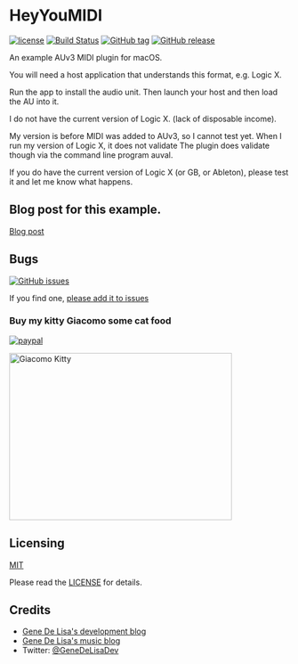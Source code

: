 # HeyYouMIDI


[![license](https://img.shields.io/github/license/mashape/apistatus.svg)](https://en.wikipedia.org/wiki/MIT_License)
[![Build Status](https://travis-ci.org/genedelisa/TableBinding.svg)](https://travis-ci.org/genedelisa/HeyYouMIDI)
[![GitHub tag](https://img.shields.io/github/tag/genedelisa/tablebinding.svg)](https://github.com/genedelisa/HeyYouMIDI/)
[![GitHub release](https://img.shields.io/github/release/genedelisa/tablebinding.svg)](https://github.com/genedelisa/HeyYouMIDI/)

An example AUv3 MIDI plugin for macOS.

You will need a host application that understands this format, e.g. Logic X.

Run the app to install the audio unit. Then launch your host and then load the AU into it.

I do not have the current version of Logic X. (lack of disposable income).

My version is before MIDI was added to AUv3, so I cannot test yet. When I run my version of Logic X, it does not validate
The plugin does validate though via the command line program auval.

If you do have the current version of Logic X (or GB, or Ableton), please test it and let me know what happens.


## Blog post for this example.

[Blog post](http://www.rockhoppertech.com/blog/audio-units-auv3-parameters-part-1/)

## Bugs


[![GitHub issues](https://img.shields.io/github/issues/genedelisa/tablebinding.svg)](https://github.com/genedelisa/HeyYouMIDI/issues)

If you find one, [please add it to issues](https://github.com/genedelisa/HeyYouMIDI/issues)



### Buy my kitty Giacomo some cat food

[![paypal](https://www.paypalobjects.com/en_US/i/btn/btn_donate_SM.gif)](https://www.paypal.com/cgi-bin/webscr?cmd=_donations&business=F5KE9Z29MH8YQ&bnP-DonationsBF:btn_donate_SM.gif:NonHosted)

<img src="http://www.rockhoppertech.com/blog/wp-content/uploads/2016/07/momocoding-1024.png" alt="Giacomo Kitty" width="400" height="300">

## Licensing

[MIT](https://en.wikipedia.org/wiki/MIT_License)

Please read the [LICENSE](LICENSE) for details.

## Credits

*	[Gene De Lisa's development blog](http://rockhoppertech.com/blog/)
*	[Gene De Lisa's music blog](http://genedelisa.com/)
*   Twitter: [@GeneDeLisaDev](http://twitter.com/genedelisadev)
